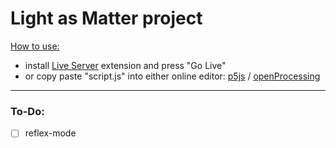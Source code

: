 # Light as Matter project

<ins>How to use:</ins>
- install [Live Server](https://marketplace.visualstudio.com/items?itemName=ritwickdey.LiveServer) extension and press "Go Live"
- or copy paste "script.js" into either online editor: [p5js](https://editor.p5js.org/) / [openProcessing](https://openprocessing.org/sketch/create)

___

### To-Do:
- [ ] reflex-mode

